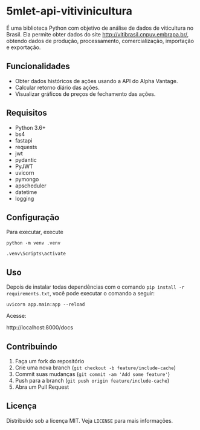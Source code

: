 # 5mlet-api-vitivinicultura

É uma biblioteca Python com objetivo de análise de dados de viticultura no Brasil. Ela permite obter dados do site http://vitibrasil.cnpuv.embrapa.br/, obtendo dados de produção, processamento, comercialização, importação e exportação.

## Funcionalidades

- Obter dados históricos de ações usando a API do Alpha Vantage.
- Calcular retorno diário das ações.
- Visualizar gráficos de preços de fechamento das ações.

## Requisitos

- Python 3.6+
- bs4
- fastapi
- requests
- jwt
- pydantic
- PyJWT
- uvicorn
- pymongo
- apscheduler
- datetime
- logging

## Configuração

Para executar, execute

`python -m venv .venv`

`.venv\Scripts\activate`

## Uso

Depois de instalar todas dependências com o comando `pip install -r requirements.txt`, você pode executar o comando a seguir:

`uvicorn app.main:app --reload`

Acesse:

http://localhost:8000/docs

## Contribuindo

1. Faça um fork do repositório
2. Crie uma nova branch (`git checkout -b feature/include-cache`)
3. Commit suas mudanças (`git commit -am 'Add some feature'`)
4. Push para a branch (`git push origin feature/include-cache`)
5. Abra um Pull Request

## Licença

Distribuído sob a licença MIT. Veja `LICENSE` para mais informações.
